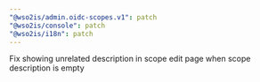 ```yaml
---
"@wso2is/admin.oidc-scopes.v1": patch
"@wso2is/console": patch
"@wso2is/i18n": patch
---
```


Fix showing unrelated description in scope edit page when scope description is empty
